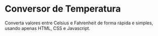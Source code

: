 # Conversor de Temperatura

Converta valores entre Celsius e Fahrenheit de forma rápida e simples, usando apenas HTML, CSS e Javascript.
